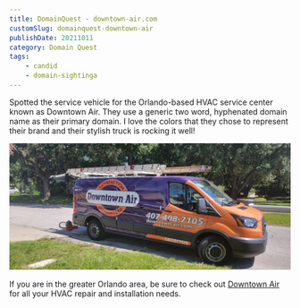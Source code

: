 ```yaml
---
title: DomainQuest - downtown-air.com
customSlug: domainquest-downtown-air
publishDate: 20211011
category: Domain Quest
tags:
    - candid
    - domain-sightinga
---
```


Spotted the service vehicle for the Orlando-based HVAC service center known as Downtown Air. They use a generic two word, hyphenated domain name as their primary domain. I love the colors that they chose to represent their brand and their stylish truck is rocking it well!

![](../assets/downtown-air.jpeg)

If you are in the greater Orlando area, be sure to check out [Downtown Air](https://downtown-air.com/) for all your HVAC repair and installation needs.
